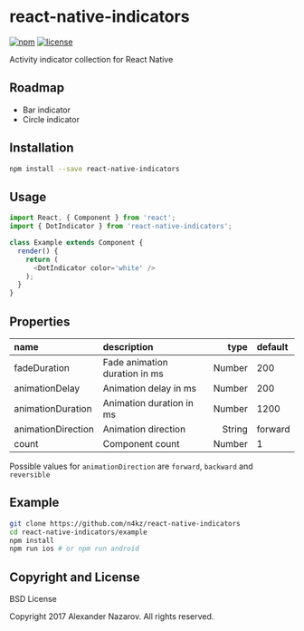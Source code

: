 [npm-badge]: https://img.shields.io/npm/v/react-native-indicators.svg?colorB=ff6d00
[npm-url]: https://npmjs.com/package/react-native-indicators
[license-badge]: https://img.shields.io/npm/l/react-native-indicators.svg?colorB=448aff
[license-url]: https://raw.githubusercontent.com/n4kz/react-native-indicators/master/license.txt

# react-native-indicators

[![npm][npm-badge]][npm-url]
[![license][license-badge]][license-url]

Activity indicator collection for React Native

## Roadmap

* Bar indicator
* Circle indicator

## Installation

```bash
npm install --save react-native-indicators
```

## Usage

```javascript
import React, { Component } from 'react';
import { DotIndicator } from 'react-native-indicators';

class Example extends Component {
  render() {
    return (
      <DotIndicator color='white' />
    );
  }
}
```
## Properties

 name               | description                   | type     | default
:------------------ |:----------------------------- | --------:|:-------
 fadeDuration       | Fade animation duration in ms |   Number | 200
 animationDelay     | Animation delay in ms         |   Number | 200
 animationDuration  | Animation duration in ms      |   Number | 1200
 animationDirection | Animation direction           |   String | forward
 count              | Component count               |   Number | 1

Possible values for `animationDirection` are `forward`, `backward` and `reversible`

## Example

```bash
git clone https://github.com/n4kz/react-native-indicators
cd react-native-indicators/example
npm install
npm run ios # or npm run android
```

## Copyright and License

BSD License

Copyright 2017 Alexander Nazarov. All rights reserved.
